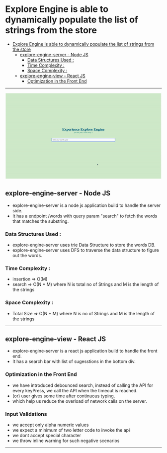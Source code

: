 # Explore Engine is able to dynamically populate the list of strings from the store


<!-- TOC -->
* [Explore Engine is able to dynamically populate the list of strings from the store](#explore-engine-is-able-to-dynamically-populate-the-list-of-strings-from-the-store)
  * [explore-engine-server - Node JS](#explore-engine-server---node-js)
    * [Data Structures Used :](#data-structures-used--)
    * [Time Complexity :](#time-complexity--)
    * [Space Complexity :](#space-complexity--)
  * [explore-engine-view - React JS](#explore-engine-view---react-js)
    * [Optimization in the Front End](#optimization-in-the-front-end-)
<!-- TOC -->
---------

![demo.gif](demo.gif)


## explore-engine-server - Node JS
- explore-engine-server is a node js application build to handle the server side.
- It has a endpoint /words with query param "search" to fetch the words that matches the substring.

### Data Structures Used : 
- explore-engine-server uses trie Data Structure to store the words DB.
- explore-engine-server uses DFS to traverse the data structure to figure out the words.

### Time Complexity : 
- insertion => O(M)
- search => O(N * M)
where N is total no of Strings and M is the length of the strings

### Space Complexity : 
- Total Size => O(N * M)
where N is no of Strings and M is the length of the strings

------------

## explore-engine-view - React JS
- explore-engine-server is a react js application build to handle the front end.
- It has a search bar with list of sugesstions in the bottom div.

### Optimization in the Front End 
- we have introduced debounced search, instead of calling the API for every keyPress, we call the API when the timeout is reached.
- (or) user gives some time after continuous typing.
- which help us reduce the overload of network calls on the server.

### Input Validations
- we accept only alpha numeric values
- we expect a minimum of two letter code to invoke the api
- we dont accept special character
- we throw inline warning for such negative scenarios

------------
